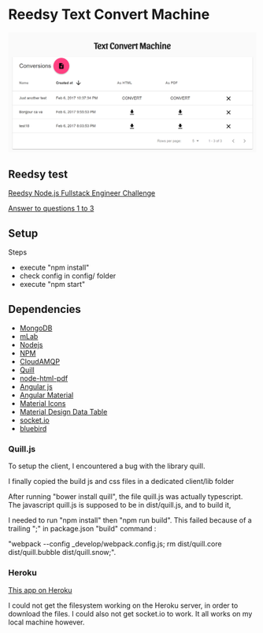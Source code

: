 # Reedsy Text Convert Machine

![App snapshot](https://github.com/AlexPavy/Reedsy-Text-Convert-Machine/blob/master/doc/text_convert_machine.PNG)

## Reedsy test

[Reedsy Node.js Fullstack Engineer Challenge](https://gist.github.com/pedrosanta/aa4ca7260cd7a3d658c739c194ec1743)

[Answer to questions 1 to 3](https://github.com/AlexPavy/Reedsy-Text-Convert-Machine/blob/master/doc/ReedsyTest.pdf)

## Setup

Steps
* execute "npm install"
* check config in config/ folder
* execute "npm start"

## Dependencies
* [MongoDB](https://www.mongodb.com)
* [mLab](https://mlab.com/)
* [Nodejs](https://nodejs.org/en/)
* [NPM](https://www.npmjs.com/)
* [CloudAMQP](https://customer.cloudamqp.com/instance)
* [Quill](http://quilljs.com/)
* [node-html-pdf](https://github.com/marcbachmann/node-html-pdf)
* [Angular js](https://angularjs.org/)
* [Angular Material](https://material.angularjs.org/latest/)
* [Material Icons](https://material.io/icons/)
* [Material Design Data Table](https://github.com/daniel-nagy/md-data-table)
* [socket.io](http://socket.io/)
* [bluebird](http://bluebirdjs.com/docs/getting-started.html)

### Quill.js
To setup the client, I encountered a bug with the library quill.

I finally copied the build js and css files in a dedicated client/lib folder

After running "bower install quill", the file quill.js was actually typescript.
The javascript quill.js is supposed to be in dist/quill.js, and to build it,

I needed to run "npm install" then "npm run build".
This failed because of a trailing ";" in package.json "build" command :

"webpack --config _develop/webpack.config.js; rm dist/quill.core dist/quill.bubble dist/quill.snow;".

### Heroku

[This app on Heroku](https://text-convert-machine.herokuapp.com/)

I could not get the filesystem working on the Heroku server, in order to download the files.
I could also not get socket.io to work.
It all works on my local machine however.
